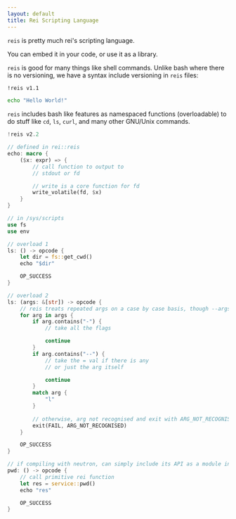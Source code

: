 ```yaml
---
layout: default
title: Rei Scripting Language
---
```


`reis` is pretty much rei's scripting language.

You can embed it in your code, or use it as a library.

`reis` is good for many things like shell commands. Unlike bash where there is no versioning, we have a syntax include versioning in `reis` files:

```bash
!reis v1.1

echo "Hello World!"
```

`reis` includes bash like features as namespaced functions (overloadable) to do stuff like `cd`, `ls`, `curl`, and many other GNU/Unix commands.

```rust
!reis v2.2

// defined in rei::reis
echo: macro {
    ($x: expr) => {
        // call function to output to
        // stdout or fd

        // write is a core function for fd
        write_volatile(fd, $x)
    }
}

// in /sys/scripts
use fs
use env

// overload 1
ls: () -> opcode {
    let dir = fs::get_cwd()
    echo "$dir"

    OP_SUCCESS
}

// overload 2
ls: (args: &[str]) -> opcode {
    // reis treats repeated args on a case by case basis, though --args and -args should only be singular
    for arg in args {
        if arg.contains("-") {
            // take all the flags

            continue
        }
        if arg.contains("--") {
            // take the = val if there is any
            // or just the arg itself

            continue
        }
        match arg {
            "l"
        }
        
        // otherwise, arg not recognised and exit with ARG_NOT_RECOGNISED
        exit(FAIL, ARG_NOT_RECOGNISED)        
    }

    OP_SUCCESS
}

// if compiling with neutron, can simply include its API as a module instead of using syscalls or primitives like write
pwd: () -> opcode {
    // call primitive rei function
    let res = service::pwd()
    echo "res"

    OP_SUCCESS
}
```
